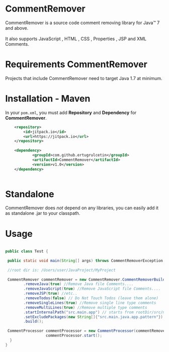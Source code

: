 # CommentRemover

CommentRemover is a source code comment removing library for Java&trade; 7 and above.<br><br>
It also supports JavaScript , HTML , CSS , Properties , JSP and XML Comments.

# Requirements CommentRemover

Projects that include CommentRemover need to target Java 1.7 at minimum.

# Installation - Maven
In your `pom.xml`, you must add **Repository** and **Dependency** for **CommentRemover**. 

```xml
	<repository>
	    <id>jitpack.io</id>
	    <url>https://jitpack.io</url>
	</repository>
	
	<dependency>
    	    <groupId>com.github.ertugrulcetin</groupId>
    	    <artifactId>CommentRemover</artifactId>
    	    <version>v1.0</version>
    </dependency>
    	
```

# Standalone

CommentRemover does _not_  depend on any libraries, you can easily add it as standalone .jar to your classpath.


# Usage

~~~~~ java

public class Test {
    
 public static void main(String[] args) throws CommentRemoverException {
        
 //root dir is: /Users/user/JavaProject/MyProject
    
 CommentRemover commentRemover = new CommentRemover.CommentRemoverBuilder()
        .removeJava(true) //Remove Java file Comments....
        .removeJavaScript(true) //Remove JavaScript file Comments....
        .removeJSP(true) //etc..
        .removeTodos(false) // Do Not Touch Todos (leave them alone)
        .removeSingleLines(true) //Remove single line type comments
        .removeMultiLines(true) //Remove multiple type comments
        .startInternalPath("src.main.app") // starts from rootDir/src/main/app , leave it empty string when you want to start from root dir
        .setExcludePackages(new String[]{"src.main.java.app.pattern"}) // rootDir/src/main/java/app/pattern skip this directory
        .build();
        
 CommentProcessor commentProcessor = new CommentProcessor(commentRemover);
                  commentProcessor.start();        
  }
}



~~~~~
